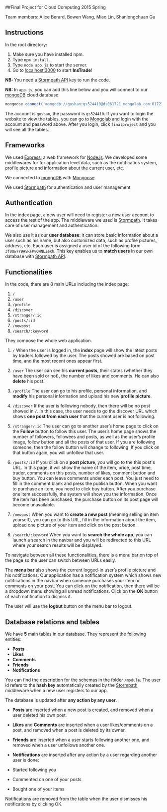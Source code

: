 
##Final Project for Cloud Computing 2015 Spring

Team members: Alice Berard, Bowen Wang, Miao Lin, Shanlongchuan Gu

## Instructions
In the root directory:

1. Make sure you have installed npm.
2. Type `npm install`.
3. Type `node app.js` to start the server.
4. Go to [localhost:3000](https://localhost:3000) to start **InsTrade**!

**NB:** You need a [Stormpath API](https://stormpath.com/) key to run the code.

**NB:** In `app.js`, you can add this line below and you will connect to our [mongoDB](https://www.mongodb.org/) cloud database:

```javascript
mongoose.connect('mongodb://gushan:gs524410@ds061721.mongolab.com:61721/finalproject');
```

The account is `gushan`, the password is `gs524410`.
If you want to login the website to view the tables, you can go to [Mongolab](https://mongolab.com) and login with the account and password above.
After you login, click `finalproject` and you will see all the tables.

## Frameworks

We used [Express](http://expressjs.com/), a web framework for [Node.js](https://nodejs.org/). We developed some middlewares for for application level data, such as the notificatios system, profile picture and information about the current user, etc.

We connected to [mongoDB](https://www.mongodb.org/) with [Mongoose](http://mongoosejs.com/).

We used [Stormpath](https://stormpath.com/) for authentication and user management.

## Authentication

In the index page, a new user will need to register a new user account to access the rest of the app. The middleware we used is [Stormpath](https://stormpath.com/). It takes care of user management and authentication.

We also use it as our **user database**: it can store basic information about a user such as his name, but also customized data, such as profile pictures, address, etc. Each user is assigned a user id of the following form `3f0Qw7Y9AvRFPvGWNLZeKh`. This key enables us to **match users** in our own database with [Stormpath API](http://docs.stormpath.com/rest/product-guide/). 

## Functionalities

In the code, there are 8 main URLs including the index page:

1. `/`
2. `/user`
3. `/profile`
4. `/discover`
5. `/stranger/:id`
6. `/posts/:id`
7. `/newpost`
8. `/search/:keyword`

They compose the whole web application. 

1. `/`
When the user is logged in, the **index** page will show the latest posts by traders followed by the user. The posts showed are based on post time, and the most recent ones appear first.

2. `/user` The user can see his **current posts**, their states (whether they have been sold or not), the number of likes and comments. He can also **delete** his post.

3. `/profile` The user can go to his profile, personal information, and **modify** his personal information and upload his new **profile picture**.

4. `/discover` If the user is following nobody, then there will be no post showed in `/`. In this case, the user needs to go the discover URL which shows **one post from each user** that the current user is not following. 

5. `/stranger/:id` The user can go to another user’s home page to click on the **Follow** button to follow this user. The user’s home page shows the number of followers, followees and posts, as well as the user’s profile image, follow button and all the posts of that user. If you are following someone, then the follow button will change to following. If you click on that button again, you will unfollow that user.

6. `/posts/:id` If you click on a **post picture**, you will go to the this post's URL. In this page, it will show the name of the item, price, post time, trader, comments on this posts, number of likes, comment button and buy button. You can leave comments under each post. You just need to fill in the comment blank and press the publish button. When you want to purchase an item, you need to click buy button. After you purchase one item successfully, the system will show you the information. Once the item has been purchased, the purchase button on its post page will become unavailable.

7. `/newpost` When you want to **create a new post** (meaning selling an item yourself), you can go to  this URL, fill in the information about the item, upload one picture of your item and click on the post button.

8. `/search/:keyword` When you want to **search the whole app**, you can launch a search in the navbar and you will be redirected to this URL where your search results will be displayed.

To navigate between all these functionalities, there is a menu bar on top of the page so the user can switch between URLs easily.

The **menu bar** also shows the current logged-in user’s profile picture and his notifications.
Our application has a notification system which shows new notifications in the navbar when someone purchases your item or comments on your post. You can click on the notification, then there will be a dropdown menu showing all unread notifications. Click on the **OK** button of each notification to dismiss it.

The user will use the **logout** button on the menu bar to logout.

## Database relations and tables

We have **5** main tables in our database.
They represent the following entities:

* **Posts**
* **Likes**
* **Comments**
* **Friends**
* **Notifications**

You can find the description for the schemas in the folder `/module`.
The user id refers to the **hash key** automatically created by the [Stormpath](https://stormpath.com/) middleware when a new user registers to our app.

The database is updated after **any action by any user**.

* **Posts** are inserted when a new post is created, and removed when a user deleted his own post.

* **Likes** and **Comments** are inserted when a user likes/comments on a post, and removed when a post is deleted by its owner.

* **Friends** are inserted when a user starts following another one, and removed when a user unfollows another one.

* **Notifications** are inserted after any action by a user regarding another user is done:
 * Started following you
 * Commented on one of your posts
 * Bought one of your items
 
Notifications are removed from the table when the user dismisses his notifications by clicking OK.
